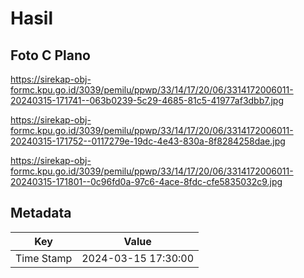 # Hasil

## Foto C Plano

https://sirekap-obj-formc.kpu.go.id/3039/pemilu/ppwp/33/14/17/20/06/3314172006011-20240315-171741--063b0239-5c29-4685-81c5-41977af3dbb7.jpg

https://sirekap-obj-formc.kpu.go.id/3039/pemilu/ppwp/33/14/17/20/06/3314172006011-20240315-171752--0117279e-19dc-4e43-830a-8f8284258dae.jpg

https://sirekap-obj-formc.kpu.go.id/3039/pemilu/ppwp/33/14/17/20/06/3314172006011-20240315-171801--0c96fd0a-97c6-4ace-8fdc-cfe5835032c9.jpg


## Metadata

| Key        | Value               |
| ---------- | ------------------- |
| Time Stamp | 2024-03-15 17:30:00 |



